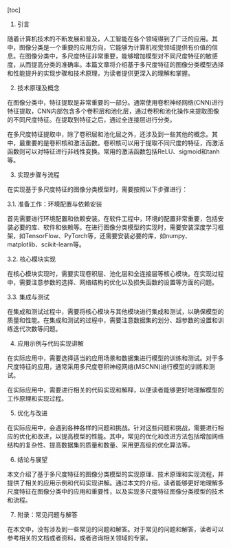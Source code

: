 
[toc]                    
                
                
1. 引言

随着计算机技术的不断发展和普及，人工智能在各个领域得到了广泛的应用。其中，图像分类是一个重要的应用方向，它能够为计算机视觉领域提供有价值的信息。在图像分类中，多尺度特征非常重要，能够增加模型对不同尺度特征的敏感度，从而提高分类的准确率。本篇文章将介绍基于多尺度特征的图像分类模型选择和性能提升的实现步骤和技术原理，为读者提供更深入的理解和掌握。

2. 技术原理及概念

在图像分类中，特征提取是非常重要的一部分。通常使用卷积神经网络(CNN)进行特征提取，CNN内部包含多个卷积层和池化层，通过卷积和池化操作来提取图像的不同尺度特征。在提取到特征之后，通过全连接层进行分类。

在多尺度特征提取中，除了卷积层和池化层之外，还涉及到一些其他的概念。其中，最重要的是卷积核和激活函数。卷积核可以用于提取不同尺度的特征，而激活函数则可以对特征进行非线性变换。常用的激活函数包括ReLU、sigmoid和tanh等。

3. 实现步骤与流程

在实现基于多尺度特征的图像分类模型时，需要按照以下步骤进行：

3.1. 准备工作：环境配置与依赖安装

首先需要进行环境配置和依赖安装。在软件工程中，环境的配置非常重要，包括安装必要的库、软件和依赖等。在进行图像分类模型的实现时，需要安装深度学习框架，如TensorFlow、PyTorch等，还需要安装必要的库，如numpy、matplotlib、scikit-learn等。

3.2. 核心模块实现

在核心模块实现时，需要实现卷积层、池化层和全连接层等核心模块。在实现过程中，需要注意参数的选择、网络结构的优化以及损失函数的设置等方面的问题。

3.3. 集成与测试

在集成和测试过程中，需要将核心模块与其他模块进行集成和测试，以确保模型的质量和性能。在集成和测试的过程中，需要注意数据集的划分、超参数的设置和训练迭代次数等问题。

4. 应用示例与代码实现讲解

在实际应用中，需要选择适当的应用场景和数据集进行模型的训练和测试。对于多尺度特征的应用，通常采用多尺度卷积神经网络(MSCNN)进行模型的训练和测试。

在实际应用中，需要进行相关的代码实现和解释，以便读者能够更好地理解模型的工作原理和实现过程。

5. 优化与改进

在实际应用中，会遇到各种各样的问题和挑战。针对这些问题和挑战，需要进行相应的优化和改进，以提高模型的性能。其中，常见的优化和改进方法包括增加网络结构的复杂性、提高数据集的质量和数量、采用更高级的优化算法等。

6. 结论与展望

本文介绍了基于多尺度特征的图像分类模型的实现原理、技术原理和实现流程，并提供了相关的应用示例和代码实现讲解。通过本文的介绍，读者能够更好地理解多尺度特征在图像分类中的应用和重要性，以及实现多尺度特征图像分类模型的技术和流程。

7. 附录：常见问题与解答

在本文中，没有涉及到一些常见的问题和解答。对于常见的问题和解答，读者可以参考相关的文档或者资料，或者咨询相关领域的专家。

